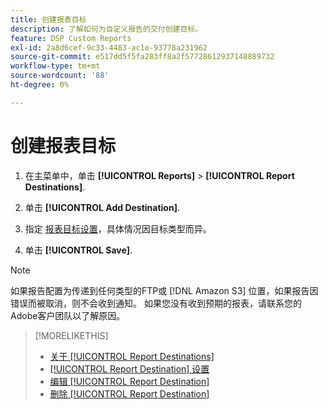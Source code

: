 ```yaml
---
title: 创建报表目标
description: 了解如何为自定义报告的交付创建目标。
feature: DSP Custom Reports
exl-id: 2a8d6cef-9c33-4483-ac1e-93778a231962
source-git-commit: e517dd5f5fa283ff8a2f57728612937148889732
workflow-type: tm+mt
source-wordcount: '88'
ht-degree: 0%

---
```


# 创建报表目标

1. 在主菜单中，单击 **[!UICONTROL Reports]** > **[!UICONTROL Report Destinations]**.

1. 单击 **[!UICONTROL Add Destination]**.

1. 指定 [报表目标设置](/help/dsp/reports/report-destinations/report-destination-settings.md)，具体情况因目标类型而异。

1. 单击 **[!UICONTROL Save]**.

>[!NOTE]
>
> 如果报告配置为传递到任何类型的FTP或 [!DNL Amazon S3] 位置，如果报告因错误而被取消，则不会收到通知。 如果您没有收到预期的报表，请联系您的Adobe客户团队以了解原因。

>[!MORELIKETHIS]
>
>* [关于 [!UICONTROL Report Destinations]](/help/dsp/reports/report-destinations/report-destination-about.md)
>* [[!UICONTROL Report Destination] 设置](/help/dsp/reports/report-destinations/report-destination-settings.md)
>* [编辑 [!UICONTROL Report Destination]](/help/dsp/reports/report-destinations/report-destination-edit.md)
>* [删除 [!UICONTROL Report Destination]](/help/dsp/reports/report-destinations/report-destination-delete.md)
